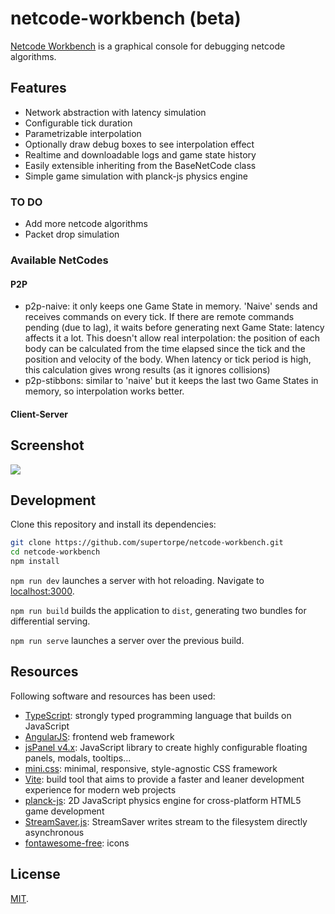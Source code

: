 # netcode-workbench (beta)

[Netcode Workbench](https://supertorpe.github.io/netcode-workbench/) is a graphical console for debugging netcode algorithms.

## Features
- Network abstraction with latency simulation
- Configurable tick duration
- Parametrizable interpolation
- Optionally draw debug boxes to see interpolation effect
- Realtime and downloadable logs and game state history
- Easily extensible inheriting from the BaseNetCode class
- Simple game simulation with planck-js physics engine

### TO DO
- Add more netcode algorithms
- Packet drop simulation

### Available NetCodes
#### P2P
- p2p-naive: it only keeps one Game State in memory. 'Naive' sends and receives commands on every tick. If there are remote commands pending (due to lag), it waits before generating next Game State: latency affects it a lot. This doesn't allow real interpolation: the position of each body can be calculated from the time elapsed since the tick and the position and velocity of the body. When latency or tick period is high, this calculation gives wrong results (as it ignores collisions)
- p2p-stibbons: similar to 'naive' but it keeps the last two Game States in memory, so interpolation works better.
#### Client-Server

## Screenshot
<img src="https://supertorpe.github.io/netcode-workbench/assets/screenshot.png" />

## Development

Clone this repository and install its dependencies:

```bash
git clone https://github.com/supertorpe/netcode-workbench.git
cd netcode-workbench
npm install
```

`npm run dev` launches a server with hot reloading. Navigate to [localhost:3000](http://localhost:3000).

`npm run build` builds the application to `dist`, generating two bundles for differential serving.

`npm run serve` launches a server over the previous build.

## Resources

Following software and resources has been used:

* [TypeScript](https://www.typescriptlang.org): strongly typed programming language that builds on JavaScript
* [AngularJS](https://angularjs.org): frontend web framework
* [jsPanel v4.x](https://www.jspanel.de): JavaScript library to create highly configurable floating panels, modals, tooltips...
* [mini.css](https://minicss.org): minimal, responsive, style-agnostic
CSS framework
* [Vite](https://vitejs.dev): build tool that aims to provide a faster and leaner development experience for modern web projects
* [planck-js](https://piqnt.com/planck.js): 2D JavaScript physics engine for cross-platform HTML5 game development
* [StreamSaver.js](https://github.com/jimmywarting/StreamSaver.js): StreamSaver writes stream to the filesystem directly asynchronous
* [fontawesome-free](https://fontawesome.com): icons

## License

[MIT](LICENSE).
